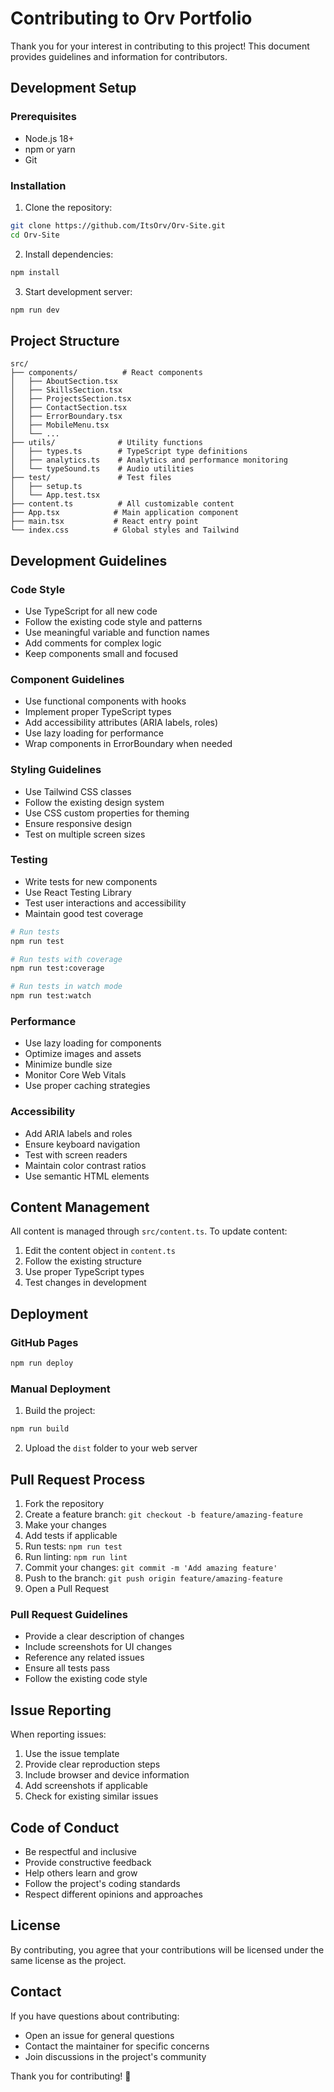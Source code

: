 # Contributing to Orv Portfolio

Thank you for your interest in contributing to this project! This document provides guidelines and information for contributors.

## Development Setup

### Prerequisites

- Node.js 18+ 
- npm or yarn
- Git

### Installation

1. Clone the repository:
```bash
git clone https://github.com/ItsOrv/Orv-Site.git
cd Orv-Site
```

2. Install dependencies:
```bash
npm install
```

3. Start development server:
```bash
npm run dev
```

## Project Structure

```
src/
├── components/          # React components
│   ├── AboutSection.tsx
│   ├── SkillsSection.tsx
│   ├── ProjectsSection.tsx
│   ├── ContactSection.tsx
│   ├── ErrorBoundary.tsx
│   ├── MobileMenu.tsx
│   └── ...
├── utils/              # Utility functions
│   ├── types.ts        # TypeScript type definitions
│   ├── analytics.ts    # Analytics and performance monitoring
│   └── typeSound.ts    # Audio utilities
├── test/               # Test files
│   ├── setup.ts
│   └── App.test.tsx
├── content.ts          # All customizable content
├── App.tsx            # Main application component
├── main.tsx           # React entry point
└── index.css          # Global styles and Tailwind
```

## Development Guidelines

### Code Style

- Use TypeScript for all new code
- Follow the existing code style and patterns
- Use meaningful variable and function names
- Add comments for complex logic
- Keep components small and focused

### Component Guidelines

- Use functional components with hooks
- Implement proper TypeScript types
- Add accessibility attributes (ARIA labels, roles)
- Use lazy loading for performance
- Wrap components in ErrorBoundary when needed

### Styling Guidelines

- Use Tailwind CSS classes
- Follow the existing design system
- Use CSS custom properties for theming
- Ensure responsive design
- Test on multiple screen sizes

### Testing

- Write tests for new components
- Use React Testing Library
- Test user interactions and accessibility
- Maintain good test coverage

```bash
# Run tests
npm run test

# Run tests with coverage
npm run test:coverage

# Run tests in watch mode
npm run test:watch
```

### Performance

- Use lazy loading for components
- Optimize images and assets
- Minimize bundle size
- Monitor Core Web Vitals
- Use proper caching strategies

### Accessibility

- Add ARIA labels and roles
- Ensure keyboard navigation
- Test with screen readers
- Maintain color contrast ratios
- Use semantic HTML elements

## Content Management

All content is managed through `src/content.ts`. To update content:

1. Edit the content object in `content.ts`
2. Follow the existing structure
3. Use proper TypeScript types
4. Test changes in development

## Deployment

### GitHub Pages

```bash
npm run deploy
```

### Manual Deployment

1. Build the project:
```bash
npm run build
```

2. Upload the `dist` folder to your web server

## Pull Request Process

1. Fork the repository
2. Create a feature branch: `git checkout -b feature/amazing-feature`
3. Make your changes
4. Add tests if applicable
5. Run tests: `npm run test`
6. Run linting: `npm run lint`
7. Commit your changes: `git commit -m 'Add amazing feature'`
8. Push to the branch: `git push origin feature/amazing-feature`
9. Open a Pull Request

### Pull Request Guidelines

- Provide a clear description of changes
- Include screenshots for UI changes
- Reference any related issues
- Ensure all tests pass
- Follow the existing code style

## Issue Reporting

When reporting issues:

1. Use the issue template
2. Provide clear reproduction steps
3. Include browser and device information
4. Add screenshots if applicable
5. Check for existing similar issues

## Code of Conduct

- Be respectful and inclusive
- Provide constructive feedback
- Help others learn and grow
- Follow the project's coding standards
- Respect different opinions and approaches

## License

By contributing, you agree that your contributions will be licensed under the same license as the project.

## Contact

If you have questions about contributing:

- Open an issue for general questions
- Contact the maintainer for specific concerns
- Join discussions in the project's community

Thank you for contributing! 🚀
